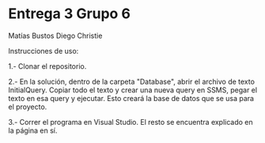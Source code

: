 # Entrega 3 Grupo 6

Matías Bustos
Diego Christie

Instrucciones de uso:

1.- Clonar el repositorio.

2.- En la solución, dentro de la carpeta "Database", abrir el archivo de texto InitialQuery. Copiar todo el texto y crear una nueva query en SSMS, pegar el texto en esa query y ejecutar. Esto creará la base de datos que se usa para el proyecto.

3.- Correr el programa en Visual Studio. El resto se encuentra explicado en la página en sí.
